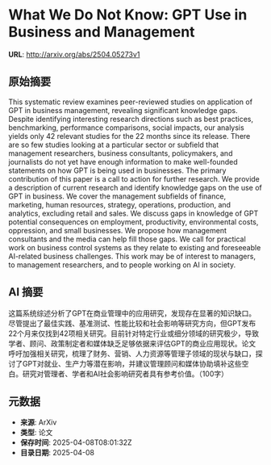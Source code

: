# What We Do Not Know: GPT Use in Business and Management

**URL**: http://arxiv.org/abs/2504.05273v1

## 原始摘要

This systematic review examines peer-reviewed studies on application of GPT
in business management, revealing significant knowledge gaps. Despite
identifying interesting research directions such as best practices,
benchmarking, performance comparisons, social impacts, our analysis yields only
42 relevant studies for the 22 months since its release. There are so few
studies looking at a particular sector or subfield that management researchers,
business consultants, policymakers, and journalists do not yet have enough
information to make well-founded statements on how GPT is being used in
businesses. The primary contribution of this paper is a call to action for
further research. We provide a description of current research and identify
knowledge gaps on the use of GPT in business. We cover the management subfields
of finance, marketing, human resources, strategy, operations, production, and
analytics, excluding retail and sales. We discuss gaps in knowledge of GPT
potential consequences on employment, productivity, environmental costs,
oppression, and small businesses. We propose how management consultants and the
media can help fill those gaps. We call for practical work on business control
systems as they relate to existing and foreseeable AI-related business
challenges. This work may be of interest to managers, to management
researchers, and to people working on AI in society.


## AI 摘要

这篇系统综述分析了GPT在商业管理中的应用研究，发现存在显著的知识缺口。尽管提出了最佳实践、基准测试、性能比较和社会影响等研究方向，但GPT发布22个月来仅找到42项相关研究。目前针对特定行业或细分领域的研究极少，导致学者、顾问、政策制定者和媒体缺乏足够依据来评估GPT的商业应用现状。论文呼吁加强相关研究，梳理了财务、营销、人力资源等管理子领域的现状与缺口，探讨了GPT对就业、生产力等潜在影响，并建议管理顾问和媒体协助填补这些空白。研究对管理者、学者和AI社会影响研究者具有参考价值。（100字）

## 元数据

- **来源**: ArXiv
- **类型**: 论文
- **保存时间**: 2025-04-08T08:01:32Z
- **目录日期**: 2025-04-08
